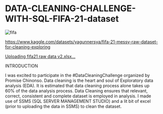 # DATA-CLEANING-CHALLENGE-WITH-SQL-FIFA-21-dataset
![fifa](https://user-images.githubusercontent.com/100960483/227168430-f7cd47b8-e5e4-49d7-a56f-d1b2b745e593.PNG)

https://www.kaggle.com/datasets/yagunnersya/fifa-21-messy-raw-dataset-for-cleaning-exploring

[Uploading fifa21 raw data v2.xlsx…]()

INTRODUCTION

I was excited to participate in the #DataCleaningChallenge organized by Promise Chinonso. Data cleaning is the heart and soul of Exploratory data analysis (EDA). It is estimated that data cleaning process alone takes up 60% of the data analysis process. Data Cleaning ensures that relevant, correct, consistent and complete dataset is employed in analysis. I made use of SSMS (SQL SERVER MANAGEMENT STUDIO) and a lit bit of excel (prior to uploading the data in SSMS) to clean the dataset.
